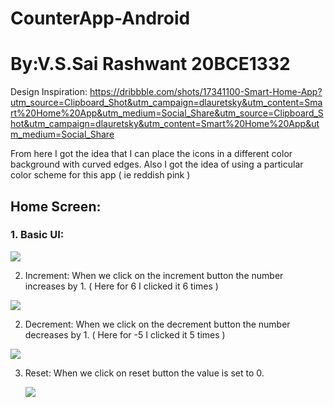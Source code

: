 # CounterApp-Android
# By:V.S.Sai Rashwant 20BCE1332

Design Inspiration: 
https://dribbble.com/shots/17341100-Smart-Home-App?utm_source=Clipboard_Shot&utm_campaign=dlauretsky&utm_content=Smart%20Home%20App&utm_medium=Social_Share&utm_source=Clipboard_Shot&utm_campaign=dlauretsky&utm_content=Smart%20Home%20App&utm_medium=Social_Share

 From here I got the idea that I can place the icons in a different color background with curved edges. Also I got the idea of using a particular color scheme for this app ( ie reddish pink )


## Home Screen:
### 1. Basic UI:

 ![](myAndroidProject/assign/CA2.png ) 




 2. Increment:
   When we click on the increment button the number increases by 1. ( Here for 6 I clicked it 6 times )
 
 
 
 
 
 
  ![](myAndroidProject/assign/CA3.png )
  
  
 2. Decrement:
   When we click on the decrement button the number decreases by 1. ( Here for -5 I clicked it 5 times )
 
 
 
 
 
 
  ![](myAndroidProject/assign/CA1.png )


3. Reset:
    When we click on reset button the value is set to 0.
    
    
    ![](myAndroidProject/assign/CA2.png )
    
    
    


 
